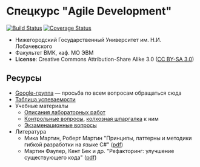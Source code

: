 # Спецкурс "Agile Development"

[![Build Status][travis-badge]][travis]
[![Coverage Status][coveralls-badge]][coveralls]

 - Нижегородский Государственный Университет им. Н.И. Лобачевского
 - Факультет ВМК, каф. МО ЭВМ
 - __License__: Creative Commons Attribution-Share Alike 3.0 ([CC BY-SA 3.0][cc3])

## Ресурсы

 - [Google-группа][list] — просьба по всем вопросам обращаться сюда
 - [Таблица успеваемости][hall-of-fame]
 - Учебные материалы
   - [Описания лабораторных работ][labs]
   - [Контрольные вопросы][control-questions], [колхозная шпаргалка][cheatsheet] к ним
   - [Экзаменационные вопросы][exam-questions]
 - Литература
   - Мика Мартин, Роберт Мартин "Принципы, паттерны и методики гибкой разработки
     на языке C#" ([pdf][book-agile])
   - Мартин Фаулер, Кент Бек и др. "Рефакторинг: улучшение существующего кода"
     ([pdf][book-refactoring])

<!-- LINKS -->

[travis]:           https://travis-ci.org/UNN-VMK-Software/agile-course-practice
[travis-badge]:     https://travis-ci.org/UNN-VMK-Software/agile-course-practice.svg
[coveralls]:        https://coveralls.io/r/UNN-VMK-Software/agile-course-practice
[coveralls-badge]:  https://img.shields.io/coveralls/UNN-VMK-Software/agile-course-practice.svg
[cc3]:              http://creativecommons.org/licenses/by-sa/3.0/
[list]:             https://groups.google.com/forum/?hl=ru#!forum/agile-development-course
[hall-of-fame]:     https://docs.google.com/spreadsheets/d/1JXyJBOlLZ8yvMGVVAJ6U3uiH10mMzcm-6n77SWg3p9Q/edit?authkey=CNXx0YMC&authkey=CNXx0YMC#gid=823569082
[labs]:             https://github.com/UNN-VMK-Software/agile-course-practice/tree/master/docs
[control-questions]: https://github.com/UNN-VMK-Software/agile-course-theory/blob/master/slides/control-questions.md
[cheatsheet]:       https://docs.google.com/document/d/1QhdJOnSw-Gn_-WM9RWLzmxZMrWTB4EbyTkaNBWMGA3Y/edit
[exam-questions]:   https://docs.google.com/spreadsheet/ccc?key=0AsBBkrQIoSbjdDBDS2FTb3B3d3ZlUldJcl9HUmtEaUE&authkey=CKGP8vYB&authkey=CKGP8vYB#gid=0
[book-agile]:       http://www.books.ru/books/printsipy-patterny-i-metodiki-gibkoi-razrabotki-na-yazyke-c-fail-pdf-864714/?show=1
[book-refactoring]: http://www.books.ru/books/refaktoring-uluchshenie-sushchestvuyushchego-koda-fail-pdf-552092/?show=1
